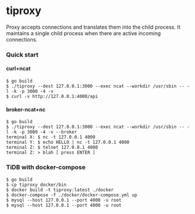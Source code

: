 # tiproxy

Proxy accepts connections and translates them into
the child process. It maintains a single child process
when there are active incoming connections.

### Quick start

#### curl+ncat

    $ go build 
    $ ./tiproxy --dest 127.0.0.1:3000 --exec ncat --workdir /usr/sbin -- -l -k -p 3000 -4 -v
    $ curl -v http://127.0.0.1:4000/api
    
#### broker-ncat+nc

    $ go build 
    $ ./tiproxy --dest 127.0.0.1:3000 --exec ncat --workdir /usr/sbin -- -l -k -p 3000 -4 -v --broker
    terminal X: $ nc -t 127.0.0.1 4000
    terminal Y: $ echo HELLO | nc -t 127.0.0.1 4000
    terminal Z: $ telnet 127.0.0.1 4000
    terminal Z: > blah [ press ENTER ]

### TiDB with docker-compose

    $ go build
    $ cp tiproxy docker/bin
    $ docker build -t tiproxy:latest ./docker
    $ docker-compose -f ./docker/docker-compose.yml up 
    $ mysql --host 127.0.0.1 --port 4000 -u root
    $ mysql --host 127.0.0.1 --port 4000 -u root
